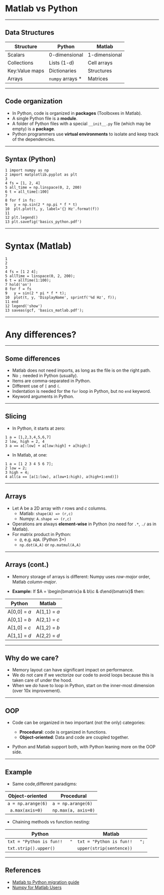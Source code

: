 <!-- $theme: gaia -->

# Matlab vs Python

---
## Data Structures


| Structure | Python  | Matlab   | 
|------------- | ------------- |-------------| 
|Scalars | 0-dimensional | 1-dimensional | 
|Collections | Lists (1-d)      | Cell arrays      | 
|Key:Value maps | Dictionaries | Structures      |
|Arrays | `numpy` arrays *| Matrices      |

---

## Code organization

- In Python, code is organized in **packages** (Toolboxes in Matlab).
- A single Python file is a **module**.
- A folder of Python files with a special `__init__.py` file (which may be empty) is a **package**.
- Python programmers use **virtual environments** to isolate and keep track of the dependencies.

---
## Syntax (Python)

```{python}
1 import numpy as np
2 import matplotlib.pyplot as plt
3
4 fs = [1, 2, 4]
5 all_time = np.linspace(0, 2, 200)
6 t = all_time[:100]
7
8 for f in fs:
9 	y = np.sin(2 * np.pi * f * t)
10 	plt.plot(t, y, label='{} Hz'.format(f))
11
12 plt.legend()
13 plt.savefig('basics_python.pdf')
```

---
# Syntax (Matlab)
```
1
2
3 
4 fs = [1 2 4];
5 allTime = linspace(0, 2, 200);
6 t = allTime(1:100);
7 hold('on')
8 for f = fs
9 	y = sin(2 * pi * f * t);
10 	plot(t, y, 'DisplayName', sprintf('%d Hz', f));
11 end
12 legend('show')
13 saveas(gcf, 'basics_matlab.pdf');
```

--- 
# Any differences?

--- 
## Some differences
- Matlab does not need imports, as long as the file is on the right path.
- No `;` needed in Python (usually).
- Items are comma-separated in Python.
- Different use of `[` and `(`.
- Indentation is needed for the `for` loop in Python, but no `end` keyword.
- Keyword arguments in Python.


--- 
## Slicing
- In Python, it starts at zero:

```
1 a = [1,2,3,4,5,6,7]
2 low, high = 2, 4
3 a == a[:low] + a[low:high] + a[high:]
```

- In Matlab, at one:

```
1 a = [1 2 3 4 5 6 7];
2 low = 2;
3 high = 4;
4 all(a == [a(1:low), a(low+1:high), a(high+1:end)])
```

--- 
## Arrays
- Let A be a 2D array with *r* rows and *c* columns.
	- Matlab: `shape(A) => (r,c)`
	- Numpy: `A.shape => (r,c) `
- Operations are always **element-wise** in Python (no need for `.*`, `./` as in Matlab).
- For matrix product in Python:
	- `@`, e.g. `A@A`. (Python 3+)
	- `np.dot(A,A)` or `np.matmul(A,A)`

---
## Arrays (cont.)
- Memory storage of arrays is different: Numpy uses *row-major* order, Matlab *column-major*.

- **Example:** If $A = \begin{bmatrix}a & b\\c & d\end{bmatrix}$ then:

| Python | Matlab |
|--------|--------|
|A[0,0] = $a$ | A(1,1) = $a$ |
| A[0,1] = $b$ | A(2,1) = $c$ |
|A[1,0] = $c$ | A(1,2) = $b$ |
| A[1,1] = $d$ | A(2,2) = $d$ |


---
## Why do we care?
- Memory layout can have significant impact on performance.
- We do not care if we vectorize our code to avoid loops because this is taken care of under the hood.
- When we *do* have to loop in Python, start on the inner-most dimension (over 10x improvement).


---
## OOP
- Code can be organized in two important (not the only) categories:
	- **Procedural**: code is organized in functions.
	- **Object-oriented**: Data and code are coupled together.

- Python and Matlab support both, with Python leaning more on the OOP side.

--- 
## Example
- Same code,different paradigms:

| Object-oriented | Procedural |
|-----------------|------------|
| ``` a = np.arange(6) ``` | ``` a = np.arange(6) ``` |
| ``` a.max(axis=0)``` | ``` np.max(a, axis=0) ```|

- Chaining methods vs function nesting:

| Python | Matlab |
|-----------------|------------|
| ``` txt = "Python is fun!!   " ``` | ``` txt = "Python is fun!!   "; ```
| ```txt.strip().upper()``` |  ```upper(strip(sentence))``` |


--- 
## References

- [Matlab to Python migration guide](https://www.enthought.com/white-paper-matlab-to-python)
- [Numpy for Matlab Users](https://docs.scipy.org/doc/numpy/user/numpy-for-matlab-users.html)